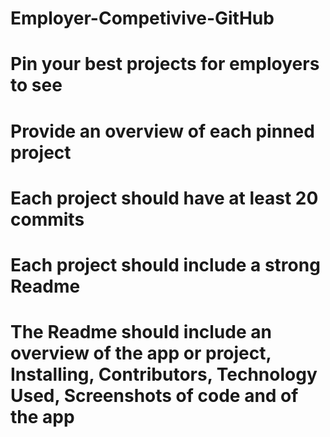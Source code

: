 # Employer-Competivive-GitHub
# Pin your best projects for employers to see
# Provide an overview of each pinned project
# Each project should have at least 20 commits
# Each project should include a strong Readme
# The Readme should include an overview of the app or project, Installing, Contributors, Technology Used, Screenshots of code and of the app
